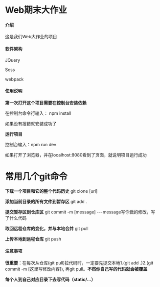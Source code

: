 # Web期末大作业

#### 介绍
这是我们Web大作业的项目

#### 软件架构
JQuery

Scss

webpack

#### 使用说明

**第一次打开这个项目需要在控制台安装依赖**

在控制台命令行输入： npm install

如果没有报错就安装成功了

**运行项目**

控制台输入：npm run dev

如果打开了浏览器，并在localhost:8080看到了页面，就说明项目运行成功

# 常用几个git命令

**下载一个项目和它的整个代码历史**
git clone [url]



**添加当前目录的所有文件到暂存区**
git add .



**提交暂存区到仓库区**
git commit -m [message] ---message写你做的修改，写了什么代码



**取回远程仓库的变化，并与本地合并**
git pull



**上传本地到远程仓库**
git push

#### 注意事项

**很重要**：在每次从仓库(git pull)拉代码时，一定要先提交本地1.(git add .)2.(git commit -m [这里写修改内容]), 再git pull。**不然你自己写的代码就会被覆盖**

**每个人到自己对应目录下去写代码（static/...）**